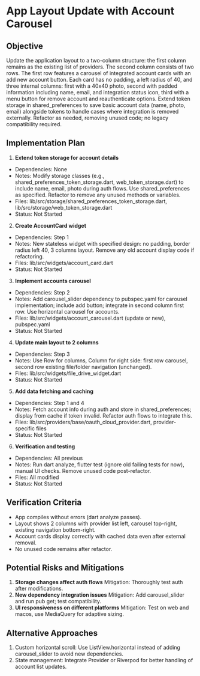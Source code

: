 # App Layout Update with Account Carousel

## Objective
Update the application layout to a two-column structure: the first column remains as the existing list of providers. The second column consists of two rows. The first row features a carousel of integrated account cards with an add new account button. Each card has no padding, a left radius of 40, and three internal columns: first with a 40x40 photo, second with padded information including name, email, and integration status icon, third with a menu button for remove account and reauthenticate options. Extend token storage in shared_preferences to save basic account data (name, photo, email) alongside tokens to handle cases where integration is removed externally. Refactor as needed, removing unused code; no legacy compatibility required.

## Implementation Plan
1. **Extend token storage for account details**
  - Dependencies: None
  - Notes: Modify storage classes (e.g., shared_preferences_token_storage.dart, web_token_storage.dart) to include name, email, photo during auth flows. Use shared_preferences as specified. Refactor to remove any unused methods or variables.
  - Files: lib/src/storage/shared_preferences_token_storage.dart, lib/src/storage/web_token_storage.dart
  - Status: Not Started

2. **Create AccountCard widget**
  - Dependencies: Step 1
  - Notes: New stateless widget with specified design: no padding, border radius left 40, 3 columns layout. Remove any old account display code if refactoring.
  - Files: lib/src/widgets/account_card.dart
  - Status: Not Started

3. **Implement accounts carousel**
  - Dependencies: Step 2
  - Notes: Add carousel_slider dependency to pubspec.yaml for carousel implementation; include add button; integrate in second column first row. Use horizontal carousel for accounts.
  - Files: lib/src/widgets/account_carousel.dart (update or new), pubspec.yaml
  - Status: Not Started

4. **Update main layout to 2 columns**
  - Dependencies: Step 3
  - Notes: Use Row for columns, Column for right side: first row carousel, second row existing file/folder navigation (unchanged).
  - Files: lib/src/widgets/file_drive_widget.dart
  - Status: Not Started

5. **Add data fetching and caching**
  - Dependencies: Step 1 and 4
  - Notes: Fetch account info during auth and store in shared_preferences; display from cache if token invalid. Refactor auth flows to integrate this.
  - Files: lib/src/providers/base/oauth_cloud_provider.dart, provider-specific files
  - Status: Not Started

6. **Verification and testing**
  - Dependencies: All previous
  - Notes: Run dart analyze, flutter test (ignore old failing tests for now), manual UI checks. Remove unused code post-refactor.
  - Files: All modified
  - Status: Not Started

## Verification Criteria
- App compiles without errors (dart analyze passes).
- Layout shows 2 columns with provider list left, carousel top-right, existing navigation bottom-right.
- Account cards display correctly with cached data even after external removal.
- No unused code remains after refactor.

## Potential Risks and Mitigations
1. **Storage changes affect auth flows**
  Mitigation: Thoroughly test auth after modifications.
2. **New dependency integration issues**
  Mitigation: Add carousel_slider and run pub get; test compatibility.
3. **UI responsiveness on different platforms**
  Mitigation: Test on web and macos, use MediaQuery for adaptive sizing.

## Alternative Approaches
1. Custom horizontal scroll: Use ListView.horizontal instead of adding carousel_slider to avoid new dependencies.
2. State management: Integrate Provider or Riverpod for better handling of account list updates.
